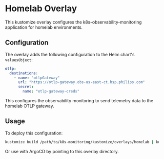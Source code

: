 # Homelab Overlay

This kustomize overlay configures the k8s-observability-monitoring application for homelab environments.

## Configuration

The overlay adds the following configuration to the Helm chart's `valuesObject`:

```yaml
otlp:
  destinations:
    - name: "otlpGateway"
      url: "https://otlp-gateway.obs-us-east-ct.hsp.philips.com"
      secret:
        name: "otlp-gateway-creds"
```

This configures the observability monitoring to send telemetry data to the homelab OTLP gateway.

## Usage

To deploy this configuration:

```bash
kustomize build /path/to/k8s-monitoring/kustomize/overlays/homelab | kubectl apply -f -
```

Or use with ArgoCD by pointing to this overlay directory.